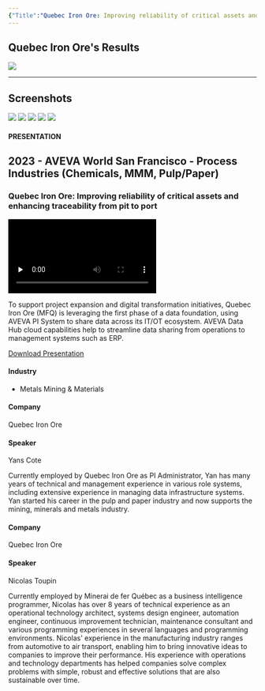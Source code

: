 ```yaml
---
{"Title":"Quebec Iron Ore: Improving reliability of critical assets and enhancing traceability from pit to port","Year":"2023","Industry":"Metals Mining & Materials","URL":"https://resources.osisoft.com/presentations/quebec-iron-ore--improving-reliability-of-critical-assets-and-enhancing-traceability-from-pit-to-port/","PDF":"https://cdn.osisoft.com/osi/presentations/2023-AVEVA-San-Francisco/UC23NA-2PRI05-QuebecIronOre-Cote-Improving-reliability-of-critical-assets.pdf","Company":"Quebec Iron Ore","Keywords":["System Platform","ASP+PI"],"dg-publish":true,"permalink":"/aveva/customer-stories/2023/2023-quebec-iron-ore-quebec-iron-ore-improving-reliability-of-critical-assets-and-enhancing-traceability-from-pit-to-port/","dgPassFrontmatter":true}
---
```


## Quebec Iron Ore's Results
![](https://i.imgur.com/TMdQBWX.png)

---
## Screenshots
![](https://i.imgur.com/mXMBKYL.png)
![](https://i.imgur.com/hwdZgGZ.png)
![](https://i.imgur.com/XpW2g7k.png)
![](https://i.imgur.com/2pM7Kpb.png)
![](https://i.imgur.com/vTAe51D.png)


#### PRESENTATION

## 2023 - AVEVA World San Francisco - Process Industries (Chemicals, MMM, Pulp/Paper)

### Quebec Iron Ore: Improving reliability of critical assets and enhancing traceability from pit to port

<video src="https://cdn.osisoft.com/osi/presentations/2023-AVEVA-San-Francisco/UC23NA-2PRI05-QuebecIronOre-Cote-Improving-reliability-of-critical-assets.mp4" poster="https://cdn.osisoft.com/osi/presentations/2023-AVEVA-San-Francisco/UC23NA-2PRI05-QuebecIronOre-Cote-Improving-reliability-of-critical-assets.jpg" id="ctl00_MainContent_ctl00_presVideo" class="embed-responsive-item" style="background-color: black; max-width: 640px; max-height: 360px" preload="none" controls="controls"></video>

To support project expansion and digital transformation initiatives, Quebec Iron Ore (MFQ) is leveraging the first phase of a data foundation, using AVEVA PI System to share data across its IT/OT ecosystem. AVEVA Data Hub cloud capabilities help to streamline data sharing from operations to management systems such as ERP.

[Download Presentation](https://cdn.osisoft.com/osi/presentations/2023-AVEVA-San-Francisco/UC23NA-2PRI05-QuebecIronOre-Cote-Improving-reliability-of-critical-assets.pdf)

#### Industry

- Metals Mining & Materials

#### Company

Quebec Iron Ore

#### Speaker

Yans Cote

Currently employed by Quebec Iron Ore as PI Administrator, Yan has many years of technical and management experience in various role systems, including extensive experience in managing data infrastructure systems. Yan started his career in the pulp and paper industry and now supports the mining, minerals and metals industry.

#### Company

Quebec Iron Ore

#### Speaker

Nicolas Toupin

Currently employed by Minerai de fer Québec as a business intelligence programmer, Nicolas has over 8 years of technical experience as an operational technology architect, systems design engineer, automation engineer, continuous improvement technician, maintenance consultant and various programming experiences in several languages and programming environments. Nicolas' experience in the manufacturing industry ranges from automotive to air transport, enabling him to bring innovative ideas to companies to improve their performance. His experience with operations and technology departments has helped companies solve complex problems with simple, robust and effective solutions that are also sustainable over time.